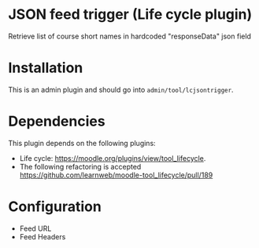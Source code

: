 # JSON feed trigger (Life cycle plugin)
Retrieve list of course short names in hardcoded "responseData" json field

Installation
============
This is an admin plugin and should go into ``admin/tool/lcjsontrigger``.

Dependencies
============
This plugin depends on the following plugins:
* Life cycle: https://moodle.org/plugins/view/tool_lifecycle.
* The following refactoring is accepted https://github.com/learnweb/moodle-tool_lifecycle/pull/189

Configuration
============
* Feed URL
* Feed Headers
